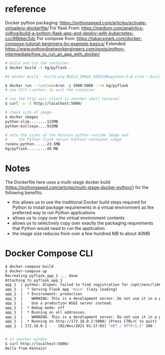 # reference
Docker python packaging: https://pythonspeed.com/articles/activate-virtualenv-dockerfile/
For flask From: https://medium.com/analytics-vidhya/build-a-python-flask-app-and-deploy-with-kubernetes-ccc99bbec5dc
For compose from: https://takacsmark.com/docker-compose-tutorial-beginners-by-example-basics/
Extended: https://www.python4networkengineers.com/posts/python-intermediate/how_to_run_an_app_with_docker/

```bash
# build and run the container
$ docker build -t kg/pyflask .

#$ docker build --build-arg BUILD_IMAGE_VERSION=python:3.8-slim --build-arg KONTAIN_RELEASE_IMAGE_VERSION=kontainapp/runenv-python -t kg/pyflask .

$ docker run --runtime=krun -p 5000:5000 --rm kg/pyflask
# use Ctrl-\<enter> to exit the container

# run the http curl client in another shell terminal
$ curl -s -I http://localhost:5000/

# check size of image
$ docker images
python-slim........122MB
python-bullseye....915MB

# note the sizes of the Kontain python runtime image and 
#     the Python flask server Kontain container image
runenv-python......23.5MB
kg/pyflask.........40 MB
```

# Notes
The Dockerfile here uses a multi-stage docker build (https://pythonspeed.com/articles/multi-stage-docker-python/) for the following benefits:

* this allows us to use the traditional Docker build steps required for Python to install package requirements in a virtual environment as the preferred way to run Python applications
* allows us to copy over the virtual environment contents
* allows us to selectively copy over exactly the packaging requrements that Python would need to run the application
* the image size reduces from over a few hundred MB to about 40MB

# Docker Compose CLI
```bash
$ docker-compose build
$ docker-compose up
Recreating pyflask_app_1 ... done
Attaching to pyflask_app_1
app_1  | python: dlopen: failed to find registration for /opt/venv/lib64/python3.8/site-packages/markupsafe/_speedups.cpython-38-x86_64-linux-gnu.so, check if it was prelinked
app_1  |  * Serving Flask app 'main' (lazy loading)
app_1  |  * Environment: production
app_1  |    WARNING: This is a development server. Do not use it in a production deployment.
app_1  |    Use a production WSGI server instead.
app_1  |  * Debug mode: off
app_1  |  * Running on all addresses.
app_1  |    WARNING: This is a development server. Do not use it in a production deployment.
app_1  |  * Running on http://172.18.0.2:5000/ (Press CTRL+C to quit)
app_1  | 172.18.0.1 - - [02/Nov/2021 01:17:03] "GET / HTTP/1.1" 200 -


# in another window
$ curl http://localhost:5000/
Hello from Kontain!
```